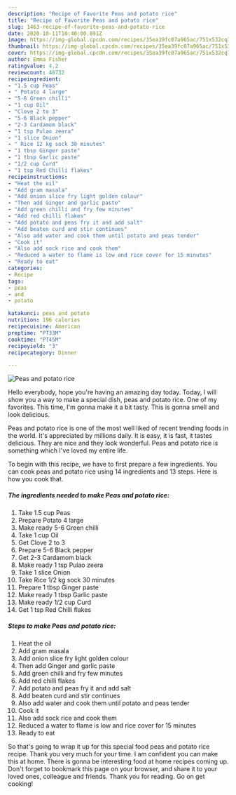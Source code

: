 ```yaml
---
description: "Recipe of Favorite Peas and potato rice"
title: "Recipe of Favorite Peas and potato rice"
slug: 1463-recipe-of-favorite-peas-and-potato-rice
date: 2020-10-11T10:40:00.891Z
image: https://img-global.cpcdn.com/recipes/35ea39fc07a965ac/751x532cq70/peas-and-potato-rice-recipe-main-photo.jpg
thumbnail: https://img-global.cpcdn.com/recipes/35ea39fc07a965ac/751x532cq70/peas-and-potato-rice-recipe-main-photo.jpg
cover: https://img-global.cpcdn.com/recipes/35ea39fc07a965ac/751x532cq70/peas-and-potato-rice-recipe-main-photo.jpg
author: Emma Fisher
ratingvalue: 4.2
reviewcount: 48732
recipeingredient:
- "1.5 cup Peas"
- " Potato 4 large"
- "5-6 Green chilli"
- "1 cup Oil"
- "Clove 2 to 3"
- "5-6 Black pepper"
- "2-3 Cardamom black"
- "1 tsp Pulao zeera"
- "1 slice Onion"
- " Rice 12 kg sock 30 minutes"
- "1 tbsp Ginger paste"
- "1 tbsp Garlic paste"
- "1/2 cup Curd"
- "1 tsp Red Chilli flakes"
recipeinstructions:
- "Heat the oil"
- "Add gram masala"
- "Add onion slice fry light golden colour"
- "Then add Ginger and garlic paste"
- "Add green chilli and fry few minutes"
- "Add red chilli flakes"
- "Add potato and peas fry it and add salt"
- "Add beaten curd and stir continues"
- "Also add water and cook them until potato and peas tender"
- "Cook it"
- "Also add sock rice and cook them"
- "Reduced a water to flame is low and rice cover for 15 minutes"
- "Ready to eat"
categories:
- Recipe
tags:
- peas
- and
- potato

katakunci: peas and potato 
nutrition: 196 calories
recipecuisine: American
preptime: "PT33M"
cooktime: "PT45M"
recipeyield: "3"
recipecategory: Dinner

---
```



![Peas and potato rice](https://img-global.cpcdn.com/recipes/35ea39fc07a965ac/751x532cq70/peas-and-potato-rice-recipe-main-photo.jpg)

Hello everybody, hope you're having an amazing day today. Today, I will show you a way to make a special dish, peas and potato rice. One of my favorites. This time, I'm gonna make it a bit tasty. This is gonna smell and look delicious.



Peas and potato rice is one of the most well liked of recent trending foods in the world. It's appreciated by millions daily. It is easy, it is fast, it tastes delicious. They are nice and they look wonderful. Peas and potato rice is something which I've loved my entire life.


To begin with this recipe, we have to first prepare a few ingredients. You can cook peas and potato rice using 14 ingredients and 13 steps. Here is how you cook that.

<!--inarticleads1-->

##### The ingredients needed to make Peas and potato rice:

1. Take 1.5 cup Peas
1. Prepare  Potato 4 large
1. Make ready 5-6 Green chilli
1. Take 1 cup Oil
1. Get Clove 2 to 3
1. Prepare 5-6 Black pepper
1. Get 2-3 Cardamom black
1. Make ready 1 tsp Pulao zeera
1. Take 1 slice Onion
1. Take  Rice 1/2 kg sock 30 minutes
1. Prepare 1 tbsp Ginger paste
1. Make ready 1 tbsp Garlic paste
1. Make ready 1/2 cup Curd
1. Get 1 tsp Red Chilli flakes




<!--inarticleads2-->

##### Steps to make Peas and potato rice:

1. Heat the oil
1. Add gram masala
1. Add onion slice fry light golden colour
1. Then add Ginger and garlic paste
1. Add green chilli and fry few minutes
1. Add red chilli flakes
1. Add potato and peas fry it and add salt
1. Add beaten curd and stir continues
1. Also add water and cook them until potato and peas tender
1. Cook it
1. Also add sock rice and cook them
1. Reduced a water to flame is low and rice cover for 15 minutes
1. Ready to eat




So that's going to wrap it up for this special food peas and potato rice recipe. Thank you very much for your time. I am confident you can make this at home. There is gonna be interesting food at home recipes coming up. Don't forget to bookmark this page on your browser, and share it to your loved ones, colleague and friends. Thank you for reading. Go on get cooking!
